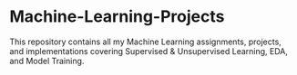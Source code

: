 # Machine-Learning-Projects
This repository contains all my Machine Learning assignments, projects, and implementations covering Supervised &amp; Unsupervised Learning, EDA, and Model Training.

